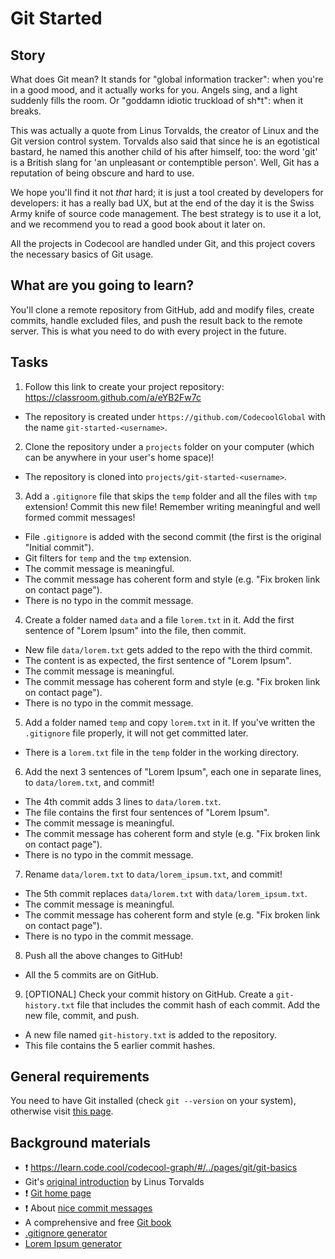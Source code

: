 # Git Started

## Story

What does Git mean? It stands for "global information tracker": when you're in a
good mood, and it actually works for you. Angels sing, and a light suddenly
fills the room. Or "goddamn idiotic truckload of sh*t": when it breaks.

This was actually a quote from Linus Torvalds, the creator of Linux and
the Git version control system. Torvalds also said that since he is an
egotistical bastard, he named this another child of his after himself, too:
the word 'git' is a British slang for 'an unpleasant or contemptible
person'. Well, Git has a reputation of being obscure and hard to use. 

We hope you'll find it not _that_ hard; it is just a tool created by
developers for developers: it has a really bad UX, but at the end of the
day it is the Swiss Army knife of source code management. The best strategy
is to use it a lot, and we recommend you to read a good book about it later on.

All the projects in Codecool are handled under Git, and this project
covers the necessary basics of Git usage.

## What are you going to learn?

You'll clone a remote repository from GitHub, add and modify files,
create commits, handle excluded files, and push the result back to
the remote server. This is what you need to do with every project
in the future.

## Tasks


1. Follow this link to create your project repository: https://classroom.github.com/a/eYB2Fw7c

  - The repository is created under `https://github.com/CodecoolGlobal` with the name `git-started-<username>`.

2. Clone the repository under a `projects` folder on your computer (which can be anywhere in your user's home space)!

  - The repository is cloned into `projects/git-started-<username>`.

3. Add a `.gitignore` file that skips the `temp` folder and all the files with `tmp` extension! Commit this new file! Remember writing meaningful and well formed commit messages!

  - File `.gitignore` is added with the second commit (the first is the original "Initial commit").
  - Git filters for `temp` and the `tmp` extension.
  - The commit message is meaningful.
  - The commit message has coherent form and style (e.g. "Fix broken link on contact page").
  - There is no typo in the commit message.

4. Create a folder named `data` and a file `lorem.txt` in it. Add the first sentence of "Lorem Ipsum" into the file, then commit.

  - New file `data/lorem.txt` gets added to the repo with the third commit.
  - The content is as expected, the first sentence of "Lorem Ipsum".
  - The commit message is meaningful.
  - The commit message has coherent form and style (e.g. "Fix broken link on contact page").
  - There is no typo in the commit message.

5. Add a folder named `temp` and copy `lorem.txt` in it. If you've written the `.gitignore` file properly, it will not get committed later.

  - There is a `lorem.txt` file in the `temp` folder in the working directory.

6. Add the next 3 sentences of "Lorem Ipsum", each one in separate lines, to `data/lorem.txt`, and commit!

  - The 4th commit adds 3 lines to `data/lorem.txt`.
  - The file contains the first four sentences of "Lorem Ipsum".
  - The commit message is meaningful.
  - The commit message has coherent form and style (e.g. "Fix broken link on contact page").
  - There is no typo in the commit message.

7. Rename `data/lorem.txt` to `data/lorem_ipsum.txt`, and commit!

  - The 5th commit replaces `data/lorem.txt` with `data/lorem_ipsum.txt`.
  - The commit message is meaningful.
  - The commit message has coherent form and style (e.g. "Fix broken link on contact page").
  - There is no typo in the commit message.

8. Push all the above changes to GitHub!

  - All the 5 commits are on GitHub.

9. [OPTIONAL] Check your commit history on GitHub. Create a `git-history.txt` file that includes the commit hash of each commit. Add the new file, commit, and push.

  - A new file named `git-history.txt` is added to the repository.
  - This file contains the 5 earlier commit hashes.


## General requirements

You need to have Git installed (check `git --version` on your system), otherwise
visit [this page](https://git-scm.com/downloads).

## Background materials

- :exclamation: https://learn.code.cool/codecool-graph/#/../pages/git/git-basics
- Git's [original introduction](https://github.com/git/git/blob/e83c5163316f89bfbde7d9ab23ca2e25604af290/README) by Linus Torvalds
- :exclamation: [Git home page](https://git-scm.com/)
- :exclamation: About [nice commit messages](https://chris.beams.io/posts/git-commit/) 
- A comprehensive and free [Git book](https://git-scm.com/book/en/v2)
- [.gitignore generator](http://gitignore.io/)
- [Lorem Ipsum generator](https://loremipsum.io/)